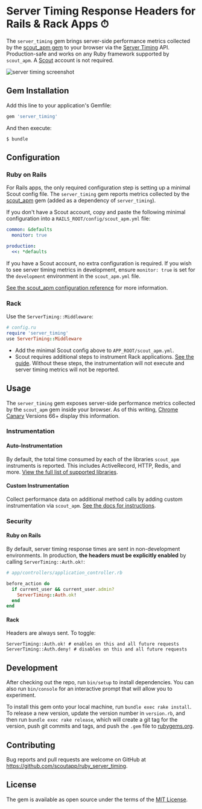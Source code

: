 # Server Timing Response Headers for Rails & Rack Apps ⏱

The `server_timing` gem brings server-side performance metrics collected by the [scout_apm gem](https://github.com/scoutapp/scout_apm_ruby) to your browser via the [Server Timing](https://w3c.github.io/server-timing/) API. Production-safe and works on any Ruby framework supported by `scout_apm`. A [Scout](https://scoutapp.com) account is not required.

![server timing screenshot](https://s3-us-west-1.amazonaws.com/scout-blog/ruby_server_timing.png)

## Gem Installation

Add this line to your application's Gemfile:

```ruby
gem 'server_timing'
```

And then execute:

    $ bundle

## Configuration

### Ruby on Rails

For Rails apps, the only required configuration step is setting up a minimal Scout config file. The `server_timing` gem reports metrics collected by the [scout_apm](https://github.com/scoutapp/scout_apm_ruby) gem (added as a dependency of `server_timing`).

If you don't have a Scout account, copy and paste the following minimal configuration into a `RAILS_ROOT/config/scout_apm.yml` file:

```yaml
common: &defaults
  monitor: true

production:
  <<: *defaults
```

If you have a Scout account, no extra configuration is required. If you wish to see server timing metrics in development, ensure `monitor: true` is set for the `development` environment in the `scout_apm.yml` file.

[See the scout_apm configuration reference](http://help.apm.scoutapp.com/#ruby-configuration-options) for more information.

### Rack

Use the `ServerTiming::Middleware`:

```ruby
# config.ru
require 'server_timing'
use ServerTiming::Middleware
```

* Add the minimal Scout config above to `APP_ROOT/scout_apm.yml`.
* Scout requires additional steps to instrument Rack applications. [See the guide](http://help.apm.scoutapp.com/#rack). Without these steps, the instrumentation will not execute and server timing metrics will not be reported.

## Usage

The `server_timing` gem exposes server-side performance metrics collected by the `scout_apm` gem inside your browser. As of this writing, [Chrome Canary](https://www.google.com/chrome/browser/canary.html) Versions 66+ display this information.

### Instrumentation

#### Auto-Instrumentation

By default, the total time consumed by each of the libraries `scout_apm` instruments is reported. This includes ActiveRecord, HTTP, Redis, and more. [View the full list of supported libraries](http://help.apm.scoutapp.com/#ruby-instrumented-libs). 

#### Custom Instrumentation

Collect performance data on additional method calls by adding custom instrumentation via `scout_apm`. [See the docs for instructions](http://help.apm.scoutapp.com/#ruby-custom-instrumentation).

### Security

#### Ruby on Rails

By default, server timing response times are sent in non-development environments. In production, __the headers must be explicitly enabled__ by calling `ServerTiming::Auth.ok!`:

```ruby
# app/controllers/application_controller.rb

before_action do
  if current_user && current_user.admin?
    ServerTiming::Auth.ok!
  end
end
```

#### Rack

Headers are always sent. To toggle:

```
ServerTiming::Auth.ok! # enables on this and all future requests
ServerTiming::Auth.deny! # disables on this and all future requests
```

## Development

After checking out the repo, run `bin/setup` to install dependencies. You can also run `bin/console` for an interactive prompt that will allow you to experiment.

To install this gem onto your local machine, run `bundle exec rake install`. To release a new version, update the version number in `version.rb`, and then run `bundle exec rake release`, which will create a git tag for the version, push git commits and tags, and push the `.gem` file to [rubygems.org](https://rubygems.org).

## Contributing

Bug reports and pull requests are welcome on GitHub at https://github.com/scoutapp/ruby_server_timing.


## License

The gem is available as open source under the terms of the [MIT License](http://opensource.org/licenses/MIT).


